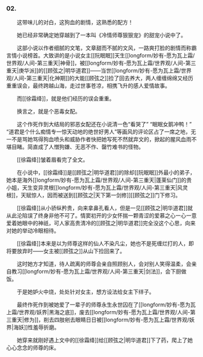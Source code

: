 ### 02.

　　这带味儿的对白，这狗血的剧情，这熟悉的配方！

　　她已经非常确定她穿越到了一本叫《冷情师尊狠狠宠》的甜宠小说中了。

　　这部小说以作者细腻的文笔，文章甜而不腻的文风，一路爽打脸的剧情而称霸言情小说榜首。大致讲的是小说女主[[阮眠眠]]天生[[longform/妙有-愿为瓦上霜/世界观/人间-第三重天|神骨]]，被[[longform/妙有-愿为瓦上霜/世界观/人间-第三重天|庚华派]]的[[顾弦之|明华道君]]——当世[[longform/妙有-愿为瓦上霜/世界观/人间-第三重天|化神期]]的大能[[顾弦之]]捡了回去养大，两人缠缠绵绵又经历重重误会，最终跨越山海，走过世事苍凉，相携飞升的感人爱情故事。

　　而[[徐霜绛]]，就是他们经历的误会重重。

　　换言之，就是个恶毒女配。

　　这个作死作到大结局的邪恶女配还在小说清一色“看哭了” “眠眠女鹅冲鸭！” “道君是个什么痴情专一惊天动地的绝世好男人”等画风的评论区占了一席之地，无一不是骂她骂得狗血喷头和威胁作者快把她写死不然就弃文的，掀起的腥风血雨不堪目睹。简直成了人憎狗嫌、无恶不作、罄竹难书的怪物。

　　[[徐霜绛]]皱着眉看完了全文。

　　在小说中，[[徐霜绛]]是[[顾弦之|明华道君]]的除却[[阮眠眠]]外最小的弟子，她本是海外[[longform/妙有-愿为瓦上霜/世界观/人间-第三重天|蓬莱仙门]]的贵小姐，天生变异灵根[[longform/妙有-愿为瓦上霜/世界观/人间-第三重天|风灵根]]，天赋惊人，因而被送到[[顾弦之|天下第一剑修]][[顾弦之]]门下修习。

　　[[徐霜绛]]从小骄纵矜贵，向来拿鼻孔看人，但是一见[[顾弦之|明华道君]]就从此沦陷误了终身非他不可了。情窦初开的少女怀揣一颗青涩的爱慕之心一心一意爱着她眼中的神祇，可人家高贵清冷的[[顾弦之|明华道君]]完全没这个心思，向来对她的举动冷眼相待。

　　[[徐霜绛]]本来是以为师尊这样的仙人不染凡尘，她也不是死缠烂打的人，即将要放弃时——女主被[[顾弦之]]从山下捡回来了。

　　这时她方才知道，待人疏离的师尊会亲自照顾别人，会对别人笑得温柔，会亲自教习[[longform/妙有-愿为瓦上霜/世界观/人间-第三重天|剑法]]，会下厨做饭。

　　于是她妒火中烧，处处针对女主，想方设法给女主下绊子。

　　最终作死作到被她爱了一辈子的师尊永生永世囚在了[[longform/妙有-愿为瓦上霜/世界观/妖界|黑海之底]]，废去[[longform/妙有-愿为瓦上霜/世界观/人间-第三重天|修为]]，削去四肢剜去眼睛日日被[[longform/妙有-愿为瓦上霜/世界观/妖界|海妖]]性羞辱折磨。

　　她穿来就刚好遇上文中的[[徐霜绛]]给[[顾弦之|明华道君]]下了药，爬上了她心心念念的师尊的床。